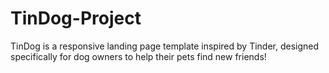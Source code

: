 # TinDog-Project
TinDog is a responsive landing page template inspired by Tinder, designed specifically for dog owners to help their pets find new friends!
